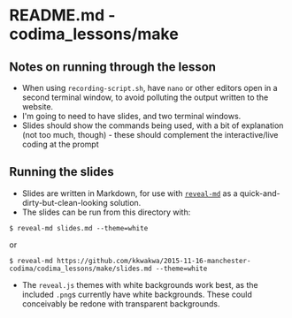 # README.md - codima_lessons/make

## Notes on running through the lesson

* When using `recording-script.sh`, have `nano` or other editors open in a second terminal window, to avoid polluting the output written to the website.
* I'm going to need to have slides, and two terminal windows. 
* Slides should show the commands being used, with a bit of explanation (not too much, though) - these should complement the interactive/live coding at the prompt

## Running the slides

* Slides are written in Markdown, for use with [`reveal-md`](https://github.com/webpro/reveal-md) as a quick-and-dirty-but-clean-looking solution.
* The slides can be run from this directory with:

```
$ reveal-md slides.md --theme=white
```

or

```
$ reveal-md https://github.com/kkwakwa/2015-11-16-manchester-codima/codima_lessons/make/slides.md --theme=white
```

* The `reveal.js` themes with white backgrounds work best, as the included `.png`s currently have white backgrounds. These could conceivably be redone with transparent backgrounds.